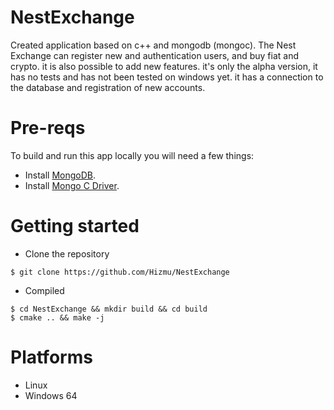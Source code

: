 # NestExchange
  Created application based on c++ and mongodb (mongoc).
The Nest Exchange can register new and authentication users, and buy fiat and crypto. it is also possible to add new features.
it's only the alpha version, it has no tests and has not been tested on windows yet. it has a connection to the database and registration of new accounts. 
# Pre-reqs
To build and run this app locally you will need a few things:
- Install [MongoDB](https://www.mongodb.com/).
- Install [Mongo C Driver](http://mongoc.org/). 
# Getting started
- Clone the repository
```
$ git clone https://github.com/Hizmu/NestExchange
```
- Compiled 
```
$ cd NestExchange && mkdir build && cd build
$ cmake .. && make -j
```
# Platforms
- Linux
- Windows 64
